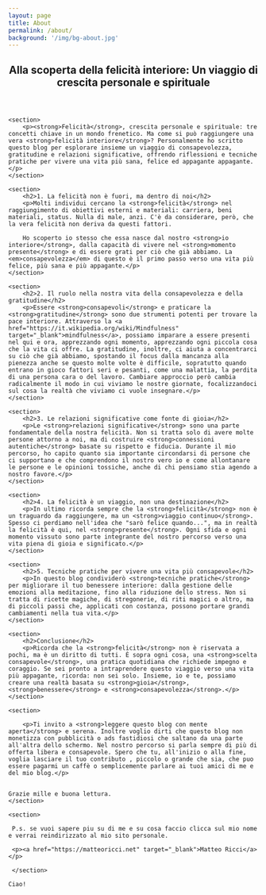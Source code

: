 ```yaml
---
layout: page
title: About
permalink: /about/
background: '/img/bg-about.jpg'
---
```

<html lang="it">
<head>
    <meta charset="UTF-8">
    <meta name="viewport" content="width=device-width, initial-scale=1.0">
    <meta name="description" content="Scopri come raggiungere la felicità interiore attraverso la crescita personale e spirituale. Un viaggio di consapevolezza, gratitudine e relazioni significative.">
    <meta name="keywords" content="felicità, crescita personale, consapevolezza, mindfulness, gratitudine, relazioni significative">
    <title>Alla scoperta della felicità interiore: Un viaggio di crescita personale e spirituale</title>
</head>
<body>

<article>
    <header>
        <h1>Alla scoperta della felicità interiore: Un viaggio di crescita personale e spirituale</h1>
    </header>

    <section>
        <p><strong>Felicità</strong>, crescita personale e spirituale: tre concetti chiave in un mondo frenetico. Ma come si può raggiungere una vera <strong>felicità interiore</strong>? Personalmente ho scritto questo blog per esplorare insieme un viaggio di consapevolezza, gratitudine e relazioni significative, offrendo riflessioni e tecniche pratiche per vivere una vita più sana, felice ed appagante appagante.</p>
    </section>

    <section>
        <h2>1. La felicità non è fuori, ma dentro di noi</h2>
        <p>Molti individui cercano la <strong>felicità</strong> nel raggiungimento di obiettivi esterni e materiali: carriera, beni materiali, status. Nulla di male, anzi. C'è da considerare, però, che la vera felicità non deriva da questi fattori. 
        
        Ho scoperto io stesso che essa nasce dal nostro <strong>io interiore</strong>, dalla capacità di vivere nel <strong>momento presente</strong> e di essere grati per ciò che già abbiamo. La <em>consapevolezza</em> di questo è il primo passo verso una vita più felice, più sana e più appagante.</p>
    </section>

    <section>
        <h2>2. Il ruolo nella nostra vita della consapevolezza e della gratitudine</h2>
        <p>Essere <strong>consapevoli</strong> e praticare la <strong>gratitudine</strong> sono due strumenti potenti per trovare la pace interiore. Attraverso la <a href="https://it.wikipedia.org/wiki/Mindfulness" target="_blank">mindfulness</a>, possiamo imparare a essere presenti nel qui e ora, apprezzando ogni momento, apprezzando ogni piccola cosa che la vita ci offre. La gratitudine, inoltre, ci aiuta a concentrarci su ciò che già abbiamo, spostando il focus dalla mancanza alla pienezza anche se questo molte volte è difficile, sopratutto quando entrano in gioco fattori seri e pesanti, come una malattia, la perdita di una persona cara o del lavoro. Cambiare approccio però cambia radicalmente il modo in cui viviamo le nostre giornate, focalizzandoci sul cosa la realtà che viviamo ci vuole insegnare.</p>
    </section>

    <section>
        <h2>3. Le relazioni significative come fonte di gioia</h2>
        <p>Le <strong>relazioni significative</strong> sono una parte fondamentale della nostra felicità. Non si tratta solo di avere molte persone attorno a noi, ma di costruire <strong>connessioni autentiche</strong> basate su rispetto e fiducia. Durante il mio percorso, ho capito quanto sia importante circondarsi di persone che ci supportano e che comprendono il nostro vero io e come allontanare le persone e le opinioni tossiche, anche di chi pensiamo stia agendo a nostro favore.</p>
    </section>

    <section>
        <h2>4. La felicità è un viaggio, non una destinazione</h2>
        <p>In ultimo ricorda sempre che la <strong>felicità</strong> non è un traguardo da raggiungere, ma un <strong>viaggio continuo</strong>. Spesso ci perdiamo nell'idea che "sarò felice quando...", ma in realtà la felicità è qui, nel <strong>presente</strong>. Ogni sfida e ogni momento vissuto sono parte integrante del nostro percorso verso una vita piena di gioia e significato.</p>
    </section>

    <section>
        <h2>5. Tecniche pratiche per vivere una vita più consapevole</h2>
        <p>In questo blog condividerò <strong>tecniche pratiche</strong> per migliorare il tuo benessere interiore: dalla gestione delle emozioni alla meditazione, fino alla riduzione dello stress. Non si tratta di ricette magiche, di stregonerie, di riti magici o altro, ma di piccoli passi che, applicati con costanza, possono portare grandi cambiamenti nella tua vita.</p>
    </section>

    <section>
        <h2>Conclusione</h2>
        <p>Ricorda che la <strong>felicità</strong> non è riservata a pochi, ma è un diritto di tutti. È sopra ogni cosa, una <strong>scelta consapevole</strong>, una pratica quotidiana che richiede impegno e coraggio. Se sei pronto a intraprendere questo viaggio verso una vita più appagante, ricorda: non sei solo. Insieme, io e te, possiamo creare una realtà basata su <strong>gioia</strong>, <strong>benessere</strong> e <strong>consapevolezza</strong>.</p>
    </section>

    <section>
        
        <p>Ti invito a <strong>leggere questo blog con mente aperta</strong> e serena. Inoltre voglio dirti che questo blog non monetizza con pubblicità o ads fastidiosi che saltano da una parte all'altra dello schermo. Nel nostro percorso si parla sempre di più di offerta libera e consapevole. Spero che tu, all'inizio o alla fine, voglia lasciare il tuo contributo , piccolo o grande che sia, che puo essere pagarmi un caffè o semplicemente parlare ai tuoi amici di me e del mio blog.</p>
    

    Grazie mille e buona lettura.
    </section>

    <section>

     P.s. se vuoi sapere piu su di me e su cosa faccio clicca sul mio nome e verrai reindirizzato al mio sito personale.
     
     <p><a href="https://matteoricci.net" target="_blank">Matteo Ricci</a></p>

     </section>

    Ciao!
</article>

</body>
</html>
